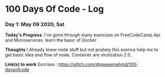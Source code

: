 # 100 Days Of Code - Log


### Day 1: May 09 2020, Sat

**Today's Progress**: I've gone through many exercises on FreeCodeCamp Api and Microservices. learn the basic of Docker

**Thoughts** I Already know node stuff but not probely this exerice help me to get basic idea and flow of node. Container are virulization 2.0.

**Link(s) to work**
Exrcises : https://glitch.com/@naseemahmd/100-daysofcode

